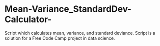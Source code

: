 # Mean-Variance_StandardDev-Calculator-
Script which calculates mean, variance, and standard deviance. 
Script is a solution for a Free Code Camp project in data science. 

